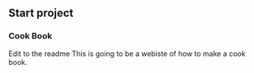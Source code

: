 ## Start project

### Cook Book


Edit to the readme
This is going to be a webiste of how to make a cook book.
